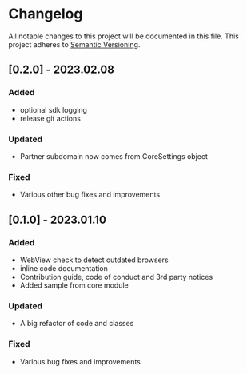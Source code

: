 # Changelog

All notable changes to this project will be documented in this file.
This project adheres to [Semantic Versioning](http://semver.org/).

## [0.2.0] - 2023.02.08

### Added
- optional sdk logging
- release git actions

### Updated
- Partner subdomain now comes from CoreSettings object

### Fixed
- Various other bug fixes and improvements

## [0.1.0] - 2023.01.10

### Added
- WebView check to detect outdated browsers
- inline code documentation
- Contribution guide, code of conduct and 3rd party notices
- Added sample from core module

### Updated
- A big refactor of code and classes

### Fixed
- Various bug fixes and improvements